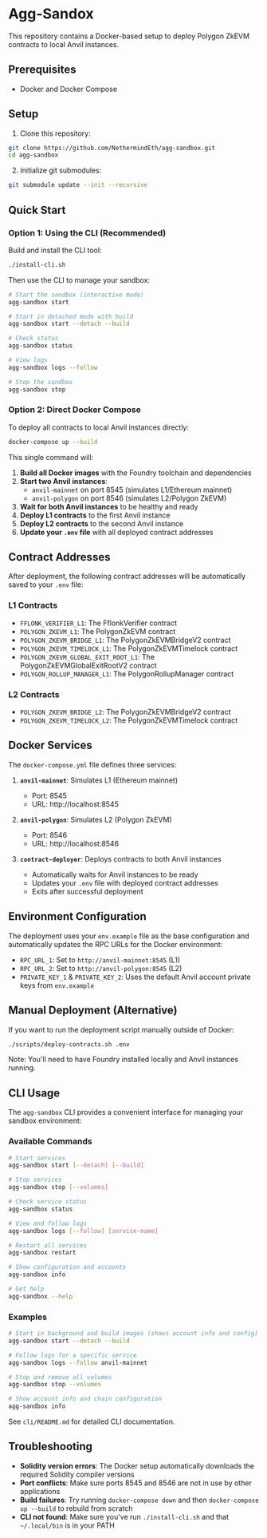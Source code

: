# Agg-Sandox

This repository contains a Docker-based setup to deploy Polygon ZkEVM contracts to local Anvil instances.

## Prerequisites

- Docker and Docker Compose

## Setup

1. Clone this repository:

```bash
git clone https://github.com/NethermindEth/agg-sandbox.git
cd agg-sandbox
```

2. Initialize git submodules:
   
```bash
git submodule update --init --recursive
```

## Quick Start

### Option 1: Using the CLI (Recommended)

Build and install the CLI tool:

```bash
./install-cli.sh
```

Then use the CLI to manage your sandbox:

```bash
# Start the sandbox (interactive mode)
agg-sandbox start

# Start in detached mode with build
agg-sandbox start --detach --build

# Check status
agg-sandbox status

# View logs
agg-sandbox logs --follow

# Stop the sandbox
agg-sandbox stop
```

### Option 2: Direct Docker Compose

To deploy all contracts to local Anvil instances directly:

```bash
docker-compose up --build
```

This single command will:

1. **Build all Docker images** with the Foundry toolchain and dependencies
2. **Start two Anvil instances**:
   - `anvil-mainnet` on port 8545 (simulates L1/Ethereum mainnet)
   - `anvil-polygon` on port 8546 (simulates L2/Polygon ZkEVM)
3. **Wait for both Anvil instances** to be healthy and ready
4. **Deploy L1 contracts** to the first Anvil instance
5. **Deploy L2 contracts** to the second Anvil instance
6. **Update your `.env` file** with all deployed contract addresses

## Contract Addresses

After deployment, the following contract addresses will be automatically saved to your `.env` file:

### L1 Contracts

- `FFLONK_VERIFIER_L1`: The FflonkVerifier contract
- `POLYGON_ZKEVM_L1`: The PolygonZkEVM contract
- `POLYGON_ZKEVM_BRIDGE_L1`: The PolygonZkEVMBridgeV2 contract
- `POLYGON_ZKEVM_TIMELOCK_L1`: The PolygonZkEVMTimelock contract
- `POLYGON_ZKEVM_GLOBAL_EXIT_ROOT_L1`: The PolygonZkEVMGlobalExitRootV2 contract
- `POLYGON_ROLLUP_MANAGER_L1`: The PolygonRollupManager contract

### L2 Contracts

- `POLYGON_ZKEVM_BRIDGE_L2`: The PolygonZkEVMBridgeV2 contract
- `POLYGON_ZKEVM_TIMELOCK_L2`: The PolygonZkEVMTimelock contract

## Docker Services

The `docker-compose.yml` file defines three services:

1. **`anvil-mainnet`**: Simulates L1 (Ethereum mainnet)
   - Port: 8545
   - URL: http://localhost:8545

2. **`anvil-polygon`**: Simulates L2 (Polygon ZkEVM)
   - Port: 8546
   - URL: http://localhost:8546

3. **`contract-deployer`**: Deploys contracts to both Anvil instances
   - Automatically waits for Anvil instances to be ready
   - Updates your `.env` file with deployed contract addresses
   - Exits after successful deployment

## Environment Configuration

The deployment uses your `env.example` file as the base configuration and automatically updates the RPC URLs for the Docker environment:

- `RPC_URL_1`: Set to `http://anvil-mainnet:8545` (L1)
- `RPC_URL_2`: Set to `http://anvil-polygon:8545` (L2)
- `PRIVATE_KEY_1` & `PRIVATE_KEY_2`: Uses the default Anvil account private keys from `env.example`

## Manual Deployment (Alternative)

If you want to run the deployment script manually outside of Docker:

```bash
./scripts/deploy-contracts.sh .env
```

Note: You'll need to have Foundry installed locally and Anvil instances running.

## CLI Usage

The `agg-sandbox` CLI provides a convenient interface for managing your sandbox environment:

### Available Commands

```bash
# Start services
agg-sandbox start [--detach] [--build]

# Stop services  
agg-sandbox stop [--volumes]

# Check service status
agg-sandbox status

# View and follow logs
agg-sandbox logs [--follow] [service-name]

# Restart all services
agg-sandbox restart

# Show configuration and accounts
agg-sandbox info

# Get help
agg-sandbox --help
```

### Examples

```bash
# Start in background and build images (shows account info and config)
agg-sandbox start --detach --build

# Follow logs for a specific service
agg-sandbox logs --follow anvil-mainnet

# Stop and remove all volumes
agg-sandbox stop --volumes

# Show account info and chain configuration
agg-sandbox info
```

See `cli/README.md` for detailed CLI documentation.

## Troubleshooting

- **Solidity version errors**: The Docker setup automatically downloads the required Solidity compiler versions
- **Port conflicts**: Make sure ports 8545 and 8546 are not in use by other applications
- **Build failures**: Try running `docker-compose down` and then `docker-compose up --build` to rebuild from scratch
- **CLI not found**: Make sure you've run `./install-cli.sh` and that `~/.local/bin` is in your PATH
